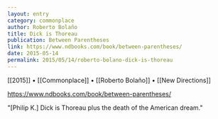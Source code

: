 ```yaml
---
layout: entry
category: commonplace
author: Roberto Bolaño
title: Dick is Thoreau
publication: Between Parentheses
link: https://www.ndbooks.com/book/between-parentheses/
date: 2015-05-14
permalink: 2015/05/14/roberto-bolano-dick-is-thoreau
---
```


[[2015]] • [[Commonplace]] • [[Roberto Bolaño]] • [[New Directions]]

https://www.ndbooks.com/book/between-parentheses/

"[Philip K.] Dick is Thoreau plus the death of the American dream."